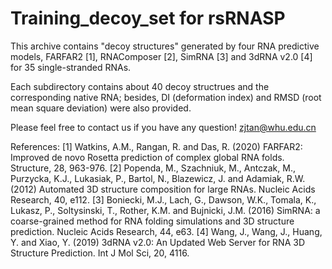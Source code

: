 # Training_decoy_set for rsRNASP

This archive contains "decoy structures" generated by four RNA predictive models, FARFAR2 [1], RNAComposer [2], SimRNA [3] and 3dRNA v2.0 [4] for 35 single-stranded RNAs.

Each subdirectory contains about 40 decoy structrues and the corresponding native RNA; besides, DI (deformation index) and RMSD (root mean square deviation) were also provided.

Please feel free to contact us if you have any question!
zjtan@whu.edu.cn

References:
[1] Watkins, A.M., Rangan, R. and Das, R. (2020) FARFAR2: Improved de novo Rosetta prediction of complex global RNA folds. Structure, 28, 963-976.
[2] Popenda, M., Szachniuk, M., Antczak, M., Purzycka, K.J., Lukasiak, P., Bartol, N., Blazewicz, J. and Adamiak, R.W. (2012) Automated 3D structure composition for large RNAs. Nucleic Acids Research, 40, e112.
[3] Boniecki, M.J., Lach, G., Dawson, W.K., Tomala, K., Lukasz, P., Soltysinski, T., Rother, K.M. and Bujnicki, J.M. (2016) SimRNA: a coarse-grained method for RNA folding simulations and 3D structure prediction. Nucleic Acids Research, 44, e63.
[4] Wang, J., Wang, J., Huang, Y. and Xiao, Y. (2019) 3dRNA v2.0: An Updated Web Server for RNA 3D Structure Prediction. Int J Mol Sci, 20, 4116.





